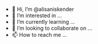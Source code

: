 - 👋 Hi, I’m @alisaniskender
- 👀 I’m interested in ...
- 🌱 I’m currently learning ...
- 💞️ I’m looking to collaborate on ...
- 📫 How to reach me ...

<!---
alisaniskender/alisaniskender is a ✨ special ✨ repository because its `README.md` (this file) appears on your GitHub profile.
You can click the Preview link to take a look at your changes.
--->
